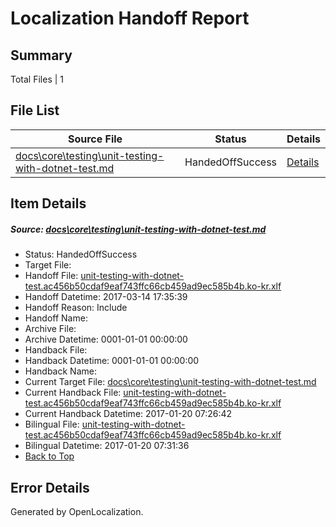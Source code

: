 # <a name='report-top'></a> Localization Handoff Report

## Summary
 Total Files | 1

## File List
 Source File | Status | Details 
 ----------- | ------ | ------- 
 [docs\core\testing\unit-testing-with-dotnet-test.md](https://github.com/dotnet/docs/blob/8ece5eba1fc284b8ddffecb9fdc4f24ae5f5fa72/docs/core/testing/unit-testing-with-dotnet-test.md) | HandedOffSuccess | [Details](#771f2b5137164aac7eeb6fbb753f940d4803858d64)

## Item Details
##### <a name='771f2b5137164aac7eeb6fbb753f940d4803858d64'></a> Source: [docs\core\testing\unit-testing-with-dotnet-test.md](https://github.com/dotnet/docs/blob/8ece5eba1fc284b8ddffecb9fdc4f24ae5f5fa72/docs/core/testing/unit-testing-with-dotnet-test.md)
* Status: HandedOffSuccess
* Target File: 
* Handoff File: [unit-testing-with-dotnet-test.ac456b50cdaf9eaf743ffc66cb459ad9ec585b4b.ko-kr.xlf](https://github.com/dotnet/docs.handoff/blob/1d0bf7dbeb0dabce64c638a5e15ac6ec1eccbea6/ol-handoff/dotnet/docs.ko-kr/master/dotnet-core/unit-testing-with-dotnet-test.ac456b50cdaf9eaf743ffc66cb459ad9ec585b4b.ko-kr.xlf)
* Handoff Datetime: 2017-03-14 17:35:39
* Handoff Reason: Include
* Handoff Name: 
* Archive File: 
* Archive Datetime: 0001-01-01 00:00:00
* Handback File: 
* Handback Datetime: 0001-01-01 00:00:00
* Handback Name: 
* Current Target File: [docs\core\testing\unit-testing-with-dotnet-test.md](https://github.com/dotnet/docs.ko-kr/blob/ed614a1fbb84ac0e0dd86b1fa84c5ffd81781dc7/docs/core/testing/unit-testing-with-dotnet-test.md)
* Current Handback File: [unit-testing-with-dotnet-test.ac456b50cdaf9eaf743ffc66cb459ad9ec585b4b.ko-kr.xlf](https://github.com/dotnet/docs.handback/blob/2e9756647525c6a60c577e810724bfef199ea25b/ol-handback/dotnet/docs.ko-kr/master/dotnet-core/unit-testing-with-dotnet-test.ac456b50cdaf9eaf743ffc66cb459ad9ec585b4b.ko-kr.xlf)
* Current Handback Datetime: 2017-01-20 07:26:42
* Bilingual File: [unit-testing-with-dotnet-test.ac456b50cdaf9eaf743ffc66cb459ad9ec585b4b.ko-kr.xlf](https://github.com/dotnet/docs.handback/blob/2e9756647525c6a60c577e810724bfef199ea25b/ol-handback/dotnet/docs.ko-kr/master/dotnet-core/unit-testing-with-dotnet-test.ac456b50cdaf9eaf743ffc66cb459ad9ec585b4b.ko-kr.xlf)
* Bilingual Datetime: 2017-01-20 07:31:36
* [Back to Top](#report-top)


## Error Details

Generated by OpenLocalization.
